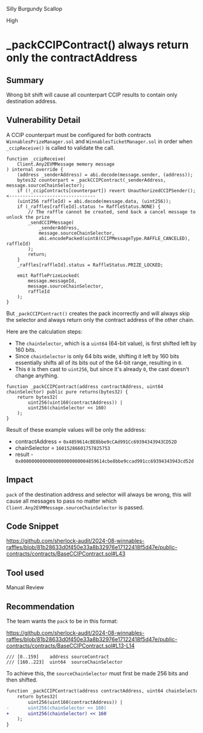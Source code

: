 Silly Burgundy Scallop

High

# _packCCIPContract() always return only the contractAddress

## Summary

Wrong bit shift will cause all counterpart CCIP results to contain only destination address.

## Vulnerability Detail

A CCIP counterpart must be configured for both contracts `WinnablesPrizeManager.sol` and `WinnablesTicketManager.sol` in order when `_ccipReceive()` is called to validate the call.

```solidity
function _ccipReceive(
    Client.Any2EVMMessage memory message
) internal override {
    (address _senderAddress) = abi.decode(message.sender, (address));
    bytes32 counterpart = _packCCIPContract(_senderAddress, message.sourceChainSelector);
    if (!_ccipContracts[counterpart]) revert UnauthorizedCCIPSender();   <--------------------------------
    (uint256 raffleId) = abi.decode(message.data, (uint256));
    if (_raffles[raffleId].status != RaffleStatus.NONE) {
        // The raffle cannot be created, send back a cancel message to unlock the prize
        _sendCCIPMessage(
            _senderAddress,
            message.sourceChainSelector,
            abi.encodePacked(uint8(CCIPMessageType.RAFFLE_CANCELED), raffleId)
        );
        return;
    }
    _raffles[raffleId].status = RaffleStatus.PRIZE_LOCKED;

    emit RafflePrizeLocked(
        message.messageId,
        message.sourceChainSelector,
        raffleId
    );
}
```

But `_packCCIPContract()` creates the pack incorrectly and will always skip the selector and always return only the contract address of the other chain.

Here are the calculation steps:

- The `chainSelector`, which is a `uint64` (64-bit value), is first shifted left by 160 bits.
- Since `chainSelector` is only 64 bits wide, shifting it left by 160 bits essentially shifts all of its bits out of the 64-bit range, resulting in `0`.
- This `0` is then cast to `uint256`, but since it's already `0`, the cast doesn't change anything.

```solidity
function _packCCIPContract(address contractAddress, uint64 chainSelector) public pure returns(bytes32) {
    return bytes32(
        uint256(uint160(contractAddress)) |
        uint256(chainSelector << 160)
    );
}
```

Result of these example values will be only the address: 

- contractAddress = `0x4859614cBE8bbe9cCAd991Cc69394343943CD52D`
- chainSelector = `16015286601757825753`
- result - `0x0000000000000000000000004859614cbe8bbe9ccad991cc69394343943cd52d`

## Impact

`pack` of the destination address and selector will always be wrong, this will cause all messages to pass no matter which `Client.Any2EVMMessage.sourceChainSelector` is passed.

## Code Snippet

https://github.com/sherlock-audit/2024-08-winnables-raffles/blob/81b28633d0f450e33a8b32976e17122418f5d47e/public-contracts/contracts/BaseCCIPContract.sol#L43

## Tool used

Manual Review

## Recommendation

The team wants the `pack` to be in this format:

https://github.com/sherlock-audit/2024-08-winnables-raffles/blob/81b28633d0f450e33a8b32976e17122418f5d47e/public-contracts/contracts/BaseCCIPContract.sol#L13-L14

```solidity
/// [0..159]    address sourceContract
/// [160..223]  uint64  sourceChainSelector
```

To achieve this, the `sourceChainSelector` must first be made 256 bits and then shifted.

```diff
function _packCCIPContract(address contractAddress, uint64 chainSelector) public pure returns(bytes32) {
    return bytes32(
        uint256(uint160(contractAddress)) |
-       uint256(chainSelector << 160)
+       uint256(chainSelector) << 160
    );
}
```